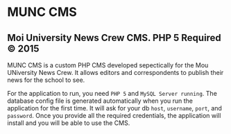 # MUNC CMS

## Moi University News Crew CMS. PHP 5 Required &copy; 2015

MUNC CMS is a custom PHP CMS developed sepectically for the Mou UNiversity News Crew. It allows editors and correspondents to publish their news for the school to see.

For the application to run, you need `PHP 5` and `MySQL Server running`. The database config file is generated automatically when you run the application for the first time. It will ask for your db `host`, `username`, `port`, and `password`. Once you provide all the required credentials, the application will install and you will be able to use the CMS. 